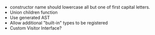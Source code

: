 - constructor name should lowercase all but one of first capital letters.
- Union children function
- Use generated AST
- Allow additional "built-in" types to be registered
- Custom Visitor Interface?
